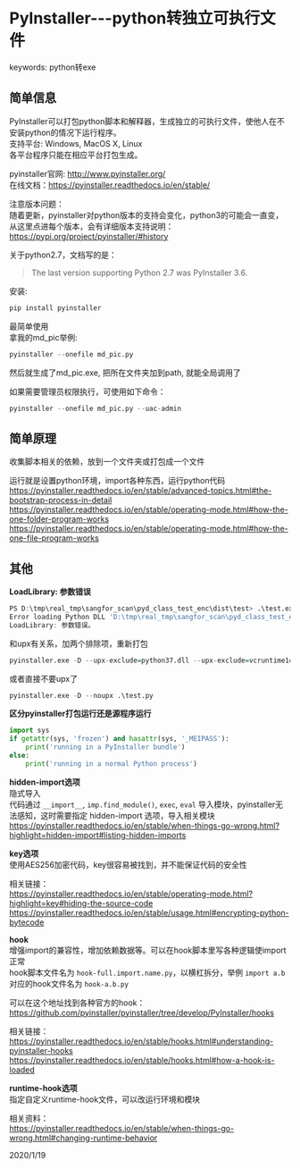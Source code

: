 # PyInstaller---python转独立可执行文件

keywords: python转exe  

## 简单信息
PyInstaller可以打包python脚本和解释器，生成独立的可执行文件，使他人在不安装python的情况下运行程序。  
支持平台: Windows, MacOS X, Linux  
各平台程序只能在相应平台打包生成。  

pyinstaller官网: http://www.pyinstaller.org/  
在线文档：https://pyinstaller.readthedocs.io/en/stable/  

注意版本问题：  
随着更新，pyinstaller对python版本的支持会变化，python3的可能会一直变，从这里点进每个版本，会有详细版本支持说明：  
https://pypi.org/project/pyinstaller/#history  

关于python2.7，文档写的是：  
> The last version supporting Python 2.7 was PyInstaller 3.6.  

安装:  
```r
pip install pyinstaller
```

最简单使用  
拿我的md_pic举例:  
```r
pyinstaller --onefile md_pic.py
```

然后就生成了md_pic.exe, 把所在文件夹加到path, 就能全局调用了  

如果需要管理员权限执行，可使用如下命令：  
```r
pyinstaller --onefile md_pic.py --uac-admin
```


## 简单原理
收集脚本相关的依赖，放到一个文件夹或打包成一个文件  

运行就是设置python环境，import各种东西，运行python代码  
https://pyinstaller.readthedocs.io/en/stable/advanced-topics.html#the-bootstrap-process-in-detail  
https://pyinstaller.readthedocs.io/en/stable/operating-mode.html#how-the-one-folder-program-works  
https://pyinstaller.readthedocs.io/en/stable/operating-mode.html#how-the-one-file-program-works  


## 其他
**LoadLibrary: 参数错误**    
```r
PS D:\tmp\real_tmp\sangfor_scan\pyd_class_test_enc\dist\test> .\test.exe
Error loading Python DLL 'D:\tmp\real_tmp\sangfor_scan\pyd_class_test_enc\dist\test\python37.dll'.
LoadLibrary: 参数错误。
```

和upx有关系，加两个排除项，重新打包  
```r
pyinstaller.exe -D --upx-exclude=python37.dll --upx-exclude=vcruntime140.dll .\test.py
```

或者直接不要upx了  
```r
pyinstaller.exe -D --noupx .\test.py
```


**区分pyinstaller打包运行还是源程序运行**  
```python
import sys
if getattr(sys, 'frozen') and hasattr(sys, '_MEIPASS'):
    print('running in a PyInstaller bundle')
else:
    print('running in a normal Python process')
```


**hidden-import选项**  
隐式导入  
代码通过 `__import__`, `imp.find_module()`, `exec`, `eval` 导入模块，pyinstaller无法感知，这时需要指定 hidden-import 选项，导入相关模块  
https://pyinstaller.readthedocs.io/en/stable/when-things-go-wrong.html?highlight=hidden-import#listing-hidden-imports  


**key选项**  
使用AES256加密代码，key很容易被找到，并不能保证代码的安全性  

相关链接：  
https://pyinstaller.readthedocs.io/en/stable/operating-mode.html?highlight=key#hiding-the-source-code  
https://pyinstaller.readthedocs.io/en/stable/usage.html#encrypting-python-bytecode  


**hook**  
增强import的兼容性，增加依赖数据等。可以在hook脚本里写各种逻辑使import正常  
hook脚本文件名为 `hook-full.import.name.py`，以横杠拆分，举例 `import a.b` 对应的hook文件名为 `hook-a.b.py`  

可以在这个地址找到各种官方的hook：  
https://github.com/pyinstaller/pyinstaller/tree/develop/PyInstaller/hooks  

相关链接：  
https://pyinstaller.readthedocs.io/en/stable/hooks.html#understanding-pyinstaller-hooks  
https://pyinstaller.readthedocs.io/en/stable/hooks.html#how-a-hook-is-loaded  


**runtime-hook选项**  
指定自定义runtime-hook文件，可以改运行环境和模块  

相关资料：  
https://pyinstaller.readthedocs.io/en/stable/when-things-go-wrong.html#changing-runtime-behavior  


2020/1/19  
